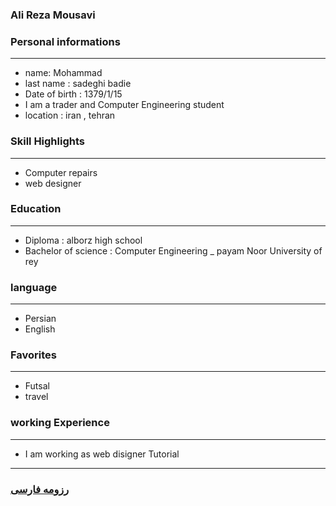 
### Ali Reza Mousavi

### Personal informations

---
+ name: Mohammad 
+ last name : sadeghi badie
+ Date of birth : 1379/1/15
+ I am a trader and Computer Engineering student
+ location : iran , tehran 


### Skill Highlights

---
+ Computer repairs
+ web designer


### Education

---
+ Diploma : alborz  high school
+ Bachelor of science : Computer Engineering
_ payam Noor University of rey 

### language

---
+ Persian
+ English

### Favorites

---
+ Futsal
+ travel 

### working Experience

---
+ I am working as web disigner Tutorial




--- 
### [رزومه فارسی](resume-fa.md)
